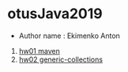 # otusJava2019
* Author name : Ekimenko Anton
1. <a href="https://github.com/EkimenkoAnton/otusJava2019/tree/hw01-maven">hw01 maven</a>
2. <a href="https://github.com/EkimenkoAnton/otusJava2019/tree/hw02-generic-collections/hw02-generics-collections">hw02 generic-collections</a>

